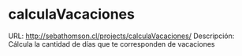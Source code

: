# calculaVacaciones
URL: http://sebathomson.cl/projects/calculaVacaciones/
Descripción:
Cálcula la cantidad de días que te corresponden de vacaciones